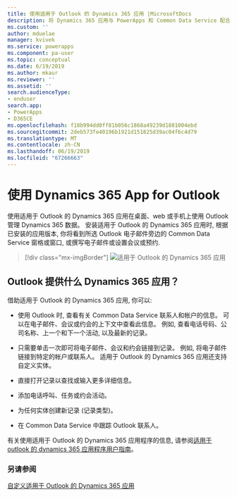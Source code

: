 ```yaml
---
title: 使用适用于 Outlook 的 Dynamics 365 应用 |MicrosoftDocs
description: 将 Dynamics 365 应用与 PowerApps 和 Common Data Service 配合使用。
ms.custom: ''
author: mduelae
manager: kvivek
ms.service: powerapps
ms.component: pa-user
ms.topic: conceptual
ms.date: 6/19/2019
ms.author: mkaur
ms.reviewer: ''
ms.assetid: ''
search.audienceType:
- enduser
search.app:
- PowerApps
- D365CE
ms.openlocfilehash: f18b994dd0ff81b056c1868a49239d1801004ebd
ms.sourcegitcommit: 2deb573fe40196b1921d151825d39ac04f6c4d79
ms.translationtype: MT
ms.contentlocale: zh-CN
ms.lasthandoff: 06/19/2019
ms.locfileid: "67266663"
---
```

# <a name="use-dynamics-365-app-for-outlook"></a>使用 Dynamics 365 App for Outlook

使用适用于 Outlook 的 Dynamics 365 应用在桌面、web 或手机上使用 Outlook 管理 Dynamics 365 数据。 安装适用于 Outlook 的 Dynamics 365 应用时, 根据已安装的应用版本, 你将看到所选 Outlook 电子邮件旁边的 Common Data Service 窗格或窗口, 或撰写电子邮件或设置会议或预约.


   > [!div class="mx-imgBorder"] 
   > ![适用于 Outlook 的 Dynamics 365 应用](media/outlookapp.png "适用于 Outlook 的 Dynamics 365 应用")

## <a name="what-dynamics-365-app-for-outlook-offers"></a>Outlook 提供什么 Dynamics 365 应用？

借助适用于 Outlook 的 Dynamics 365 应用, 你可以:  
  
- 使用 Outlook 时, 查看有关 Common Data Service 联系人和帐户的信息。 可以在电子邮件、会议或约会的上下文中查看此信息。 例如, 查看电话号码、公司名称、上一个和下一个活动, 以及最新的记录。 
  
- 只需要单击一次即可将电子邮件、会议和约会链接到记录。 例如, 将电子邮件链接到特定的帐户或联系人。 适用于 Outlook 的 Dynamics 365 应用还支持自定义实体。  
  
- 直接打开记录以查找或输入更多详细信息。  
  
- 添加电话呼叫、任务或约会活动。  
  
- 为任何实体创建新记录 (记录类型)。  
  
- 在 Common Data Service 中跟踪 Outlook 联系人。  

有关使用适用于 Outlook 的 Dynamics 365 应用程序的信息, 请参阅[适用于 outlook 的 dynamics 365 应用程序用户指南](https://docs.microsoft.com/dynamics365/customer-engagement/outlook-app/dynamics-365-app-outlook-user-s-guide)。

### <a name="see-also"></a>另请参阅

[自定义适用于 Outlook 的 Dynamics 365 应用](../maker/model-driven-apps/app-for-outlook-customize.md)  


